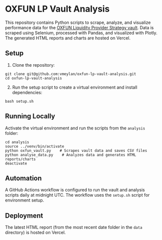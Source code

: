 # OXFUN LP Vault Analysis

This repository contains Python scripts to scrape, analyze, and visualize performance data for the [OXFUN Liquidity Provider Strategy vault](https://ox.fun/en/vaults/profile/110428). Data is scraped using Selenium, processed with Pandas, and visualized with Plotly. The generated HTML reports and charts are hosted on Vercel.

## Setup

1. Clone the repository:
```
git clone git@github.com:vmeylan/oxfun-lp-vault-analysis.git
cd oxfun-lp-vault-analysis
```

2. Run the setup script to create a virtual environment and install dependencies:
```
bash setup.sh
```

## Running Locally

Activate the virtual environment and run the scripts from the `analysis` folder:
```
cd analysis
source ../venv/bin/activate
python oxfun_vault.py    # Scrapes vault data and saves CSV files
python analyse_data.py    # Analyzes data and generates HTML reports/charts
deactivate
```

## Automation

A GitHub Actions workflow is configured to run the vault and analysis scripts daily at midnight UTC. The workflow uses the `setup.sh` script for environment setup.

## Deployment

The latest HTML report (from the most recent date folder in the `data` directory) is hosted on Vercel.
